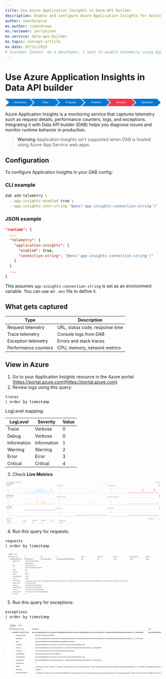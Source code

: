 ```yaml
---
title: Use Azure Application Insights in Data API builder
description: Enable and configure Azure Application Insights for monitoring Data API builder applications.
author: seesharprun
ms.author: sidandrews
ms.reviewer: jerrynixon
ms.service: data-api-builder
ms.topic: concept-article
ms.date: 07/21/2025
# Customer Intent: As a developer, I want to enable telemetry using Application Insights so I can monitor and troubleshoot my Data API builder apps.
---
```


# Use Azure Application Insights in Data API builder

![Diagram of the sequence of the deployment guide including these locations, in order: Overview, Plan, Prepare, Publish, Monitor, and Optimization. The 'Monitor' location is currently highlighted.](media/application-insights/map.svg)

Azure Application Insights is a monitoring service that captures telemetry such as request details, performance counters, logs, and exceptions. Integrating it with Data API builder (DAB) helps you diagnose issues and monitor runtime behavior in production.

> **Warning**
> Application Insights isn't supported when DAB is hosted using Azure App Service web apps.

## Configuration

To configure Application Insights in your DAB config:

### CLI example

```sh
dab add-telemetry \
  --app-insights-enabled true \
  --app-insights-conn-string "@env('app-insights-connection-string')"
```

### JSON example

```json
"runtime": {
  ...
  "telemetry": {
    "application-insights": {
      "enabled": true,
      "connection-string": "@env('app-insights-connection-string')"
    }
  }
  ...
}
```

This assumes `app-insights-connection-string` is set as an environment variable. You can use an `.env` file to define it.

## What gets captured

| Type                 | Description                     |
| -------------------- | ------------------------------- |
| Request telemetry    | URL, status code, response time |
| Trace telemetry      | Console logs from DAB           |
| Exception telemetry  | Errors and stack traces         |
| Performance counters | CPU, memory, network metrics    |

## View in Azure

1. Go to your Application Insights resource in the Azure portal: [https://portal.azure.com](https://portal.azure.com)
2. Review logs using this query:

```kusto
traces
| order by timestamp
```

LogLevel mapping:

| LogLevel    | Severity    | Value |
| ----------- | ----------- | ----- |
| Trace       | Verbose     | 0     |
| Debug       | Verbose     | 0     |
| Information | Information | 1     |
| Warning     | Warning     | 2     |
| Error       | Error       | 3     |
| Critical    | Critical    | 4     |

3. Check **Live Metrics**

![Screenshot of the live metrics page for Data API builder data in Application Insights.](media/application-insights/live-metrics.png)

4. Run this query for requests:

```kusto
requests
| order by timestamp
```

![Screenshot of the results of a query for Data API builder application requests in Application Insights.](media/application-insights/requests-results.png)

5. Run this query for exceptions:

```kusto
exceptions
| order by timestamp
```

![Screenshot of the results of a query for Data API builder exceptions in Application Insights.](media/application-insights/exceptions-results.png)

